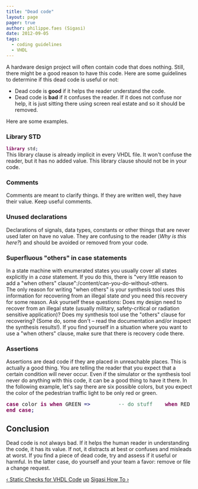 ```yaml
---
title: "Dead code"
layout: page 
pager: true
author: philippe.faes (Sigasi)
date: 2012-09-05
tags: 
  - coding guidelines
  - VHDL
---
```

<div class="content">
<p>A hardware design project will often contain code that does nothing. Still, there might be a good reason to have this code. Here are some guidelines to determine if this dead code is useful or not:</p>	<ul><li>Dead code is <strong>good</strong> if it helps the reader understand the code.</li>		<li>Dead code is <strong>bad</strong> if it confuses the reader. If it does not confuse nor help, it is just sitting there using screen real estate and so it should be removed.</li>	</ul><p>Here are some examples.</p>	<h3>Library <span class="caps">STD</span></h3>	<p><span class="geshifilter"><code class="vhdl geshifilter-vhdl"><span style="color: #7f0055; font-weight: bold;">library</span> std<span style="color: #000066;">;</span></code></span><br/>This library clause is already implicit in every <span class="caps">VHDL</span> file. It won't confuse the reader, but it has no added value. This library clause should not be in your code.</p>	<h3>Comments</h3>	<p>Comments are meant to clarify things. If they are written well, they have their value. Keep useful comments.</p>	<h3>Unused declarations</h3>	<p>Declarations of signals, data types, constants or other things that are never used later on have no value. They are confusing to the reader (<em>Why is this here?</em>) and should be avoided or removed from your code.</p>	<h3>Superfluous "others" in case statements</h3>	<p>In a state machine with enumerated states you usually cover all states explicitly in a <em>case</em> statement. If you do this, there is "very little reason to add a "when others" clause":/content/can-you-do-without-others. <br/>The only reason for writing "when others" is your synthesis tool uses this information for recovering from an illegal state <em>and</em> you need this recovery for some reason. Ask yourself these questions: Does my design need to recover from an illegal state (usually military, safety-critical or radiation sensitive application)? Does my synthesis tool use the "others" clause for recovering? (Some do, some don't &#8211; read the documentation and/or inspect the synthesis results!). If you find yourself in a situation where you want to use a "when others" clause, make sure that there is recovery code there.</p>	<h3>Assertions</h3>	<p>Assertions are dead code if they are placed in unreachable places. This is actually a good thing. You are telling the reader that you expect that a certain condition will never occur. Even if the simulator or the synthesis tool never do anything with this code, it can be a good thing to have it there. In the following example, let's say there are six possible colors, but you expect the color of the pedestrian traffic light to be only red or green.<br/></p><div class="geshifilter"><pre class="vhdl geshifilter-vhdl" style="font-family:monospace;"><span style="color: #7f0055; font-weight: bold;">case</span> color <span style="color: #7f0055; font-weight: bold;">is</span>	<span style="color: #7f0055; font-weight: bold;">when</span> <span class="caps">GREEN</span> <span style="color: #000066;">=&gt;</span> 		<span style="color: #3f7f5f;">-- do stuff</span>	<span style="color: #7f0055; font-weight: bold;">when</span> <span class="caps">RED</span> <span style="color: #000066;">=&gt;</span> 		<span style="color: #3f7f5f;">-- do other stuff</span>	<span style="color: #7f0055; font-weight: bold;">when</span> <span style="color: #7f0055; font-weight: bold;">others</span> <span style="color: #000066;">=&gt;</span> 		<span style="color: #7f0055; font-weight: bold;">report</span> <span style="color: #2a00ff;">"unreachable; color should always be <span class="caps">GREEN</span> or <span class="caps">RED</span>"</span> <span style="color: #7f0055; font-weight: bold;">severity</span> <span style="color: #7f0055; font-weight: bold;">failure</span><span style="color: #000066;">;</span><br/><span style="color: #7f0055; font-weight: bold;">end</span> <span style="color: #7f0055; font-weight: bold;">case</span><span style="color: #000066;">;</span></pre></div>	<h2>Conclusion</h2>	<p>Dead code is not always bad. If it helps the human reader in understanding the code, it has its value. If not, it distracts at best or confuses and misleads at worst. If you find a piece of dead code, try and assess if it useful or harmful. In the latter case, do yourself and your team a favor: remove or file a change request. </p>  <div id="book-navigation-1518" class="book-navigation">            <div class="page-links clear-block">              <a href="/content/static-checks-vhdl-code" class="page-previous" title="Go to previous page">&#8249; Static Checks for VHDL Code</a>                    <a href="/content/coding-conventions" class="page-up" title="Go to parent page">up</a>                    <a href="/content/sigasi-how" class="page-next" title="Go to next page">Sigasi How To &#8250;</a>          </div>      </div>  </div>

